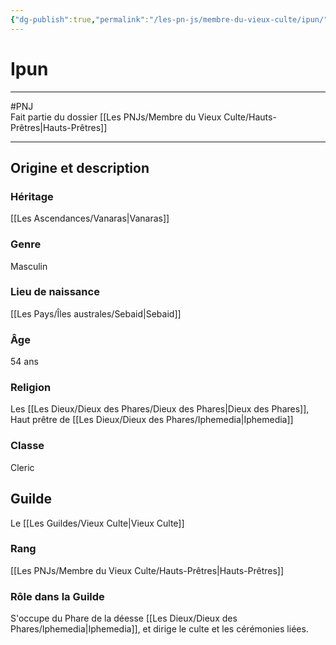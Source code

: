 ```yaml
---
{"dg-publish":true,"permalink":"/les-pn-js/membre-du-vieux-culte/ipun/"}
---
```


# Ipun
---
#PNJ  
Fait partie du dossier [[Les PNJs/Membre du Vieux Culte/Hauts-Prêtres\|Hauts-Prêtres]]

-------
## Origine et description
### Héritage
[[Les Ascendances/Vanaras\|Vanaras]]
### Genre
Masculin
### Lieu de naissance
[[Les Pays/Îles australes/Sebaid\|Sebaid]]
### Âge
54 ans
### Religion
Les [[Les Dieux/Dieux des Phares/Dieux des Phares\|Dieux des Phares]], Haut prêtre de [[Les Dieux/Dieux des Phares/Iphemedia\|Iphemedia]]
### Classe
Cleric
## Guilde
Le [[Les Guildes/Vieux Culte\|Vieux Culte]]
### Rang
[[Les PNJs/Membre du Vieux Culte/Hauts-Prêtres\|Hauts-Prêtres]]
### Rôle dans la Guilde
S'occupe du Phare de la déesse [[Les Dieux/Dieux des Phares/Iphemedia\|Iphemedia]], et dirige le culte et les cérémonies liées.